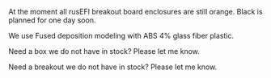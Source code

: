 At the moment all rusEFI breakout board enclosures are still orange. Black is planned for one day soon.

We use Fused deposition modeling with ABS 4% glass fiber plastic.

Need a box we do not have in stock? Please let me know.

Need a breakout we do not have in stock? Please let me know.
